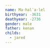 ```yaml
---
name: Ma·halʹa·lel
birthyear: -3631
deathyear: -2736
gender: male
father: kenan
childs:
  - jared
---
```


